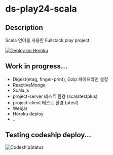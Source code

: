 # ds-play24-scala

## Description
Scala 언어를 사용한 Fullstack play project.

[![Deploy on Heroku](https://www.herokucdn.com/deploy/button.png)](https://heroku.com/deploy)

## Work in progress...
* Digest(etag, finger-print), Gzip 파이프라인 설정
* ReactivaMongo
* Scala.js
* project-server 테스트 환경 (scalatestplus)
* project-client 테스트 환경 (utest)
* Webjar
* Heroku deploy
* ...

## Testing codeship deploy...
![CodeshipStatus](https"//www.codeship.io/projects/990ec360-d171-0133-39c4-66c9b913d1be/status)
